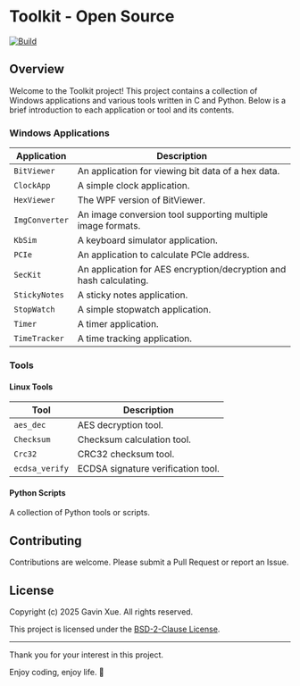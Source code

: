 # Toolkit - Open Source
[![Build](https://github.com/vinxue/Toolkit/actions/workflows/build.yml/badge.svg)](https://github.com/vinxue/Toolkit/actions/workflows/build.yml)


## Overview

Welcome to the Toolkit project! This project contains a collection of Windows applications and various tools written in C and Python. Below is a brief introduction to each application or tool and its contents.

### Windows Applications

| Application     | Description                                                           |
|-----------------|-----------------------------------------------------------------------|
| `BitViewer`     | An application for viewing bit data of a hex data.                    |
| `ClockApp`      | A simple clock application.                                           |
| `HexViewer`     | The WPF version of BitViewer.                                         |
| `ImgConverter`  | An image conversion tool supporting multiple image formats.           |
| `KbSim`         | A keyboard simulator application.                                     |
| `PCIe`          | An application to calculate PCIe address.                             |
| `SecKit`        | An application for AES encryption/decryption and hash calculating.    |
| `StickyNotes`   | A sticky notes application.                                           |
| `StopWatch`     | A simple stopwatch application.                                       |
| `Timer`         | A timer application.                                                  |
| `TimeTracker`   | A time tracking application.                                          |

### Tools

#### Linux Tools

| Tool            | Description                                                           |
|-----------------|-----------------------------------------------------------------------|
| `aes_dec`       | AES decryption tool.                                                  |
| `Checksum`      | Checksum calculation tool.                                            |
| `Crc32`         | CRC32 checksum tool.                                                  |
| `ecdsa_verify`  | ECDSA signature verification tool.                                    |

#### Python Scripts

A collection of Python tools or scripts.

## Contributing

Contributions are welcome. Please submit a Pull Request or report an Issue.

## License

Copyright (c) 2025 Gavin Xue. All rights reserved.

This project is licensed under the [BSD-2-Clause License](LICENSE).

---

Thank you for your interest in this project.

Enjoy coding, enjoy life. 🌹
